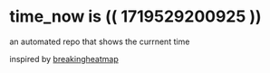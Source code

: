 # time_now is (( 1719529200925 ))

an automated repo that shows the currnent time

inspired by [breakingheatmap](https://github.com/breakingheatmap/breakingheatmap)
